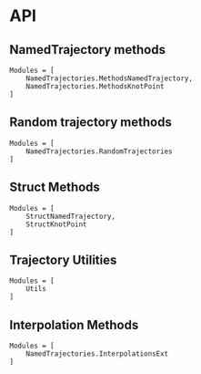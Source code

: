 
# API

## NamedTrajectory methods
```@autodocs
Modules = [
    NamedTrajectories.MethodsNamedTrajectory,
    NamedTrajectories.MethodsKnotPoint
]
```

## Random trajectory methods
```@autodocs
Modules = [
    NamedTrajectories.RandomTrajectories
]
```

## Struct Methods
```@autodocs
Modules = [
    StructNamedTrajectory,
    StructKnotPoint
]
```

## Trajectory Utilities
```@autodocs
Modules = [
    Utils
]
```

## Interpolation Methods
```@autodocs
Modules = [
    NamedTrajectories.InterpolationsExt
]
```
